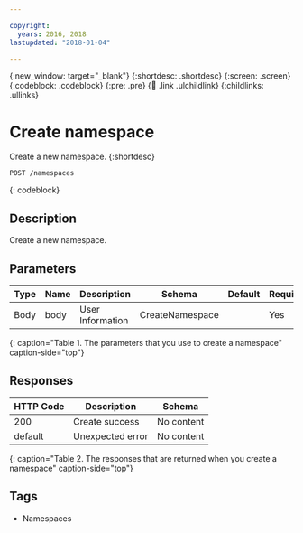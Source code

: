 ```yaml
---

copyright:
  years: 2016, 2018
lastupdated: "2018-01-04"

---
```


{:new_window: target="_blank"}
{:shortdesc: .shortdesc}
{:screen: .screen}
{:codeblock: .codeblock}
{:pre: .pre}
{:child: .link .ulchildlink}
{:childlinks: .ullinks}

# Create namespace

Create a new namespace.
{:shortdesc}

```
POST /namespaces
```
{: codeblock}

## Description

Create a new namespace.

## Parameters

|Type|Name|Description|Schema|Default|Required|
|----|----|-----------|------|-------|--------|
|Body|body|User Information|CreateNamespace| |Yes|
{: caption="Table 1. The parameters that you use to create a namespace" caption-side="top"}

## Responses

|HTTP Code|Description|Schema|
|---------|-----------|------|
|200|Create success|No content|
|default|Unexpected error|No content|
{: caption="Table 2. The responses that are returned when you create a namespace" caption-side="top"}

## Tags

* Namespaces
